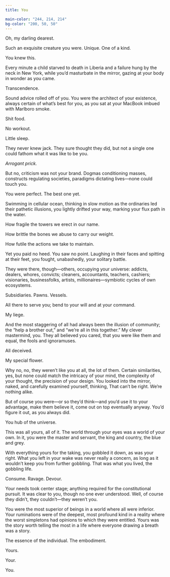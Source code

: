 ```yaml
---
title: You

main-color: "244, 214, 214"
bg-color: "200, 50, 50"
---
```

 
Oh, my darling dearest.
 
Such an exquisite creature you were. Unique. One of a kind.
 
You knew this.
 
Every minute a child starved to death in Liberia and a failure hung by the neck in New York, while you’d masturbate in the mirror, gazing at your body in wonder as you came.
 
Transcendence.
 
Sound advice rolled off of you. You were the architect of your existence, always certain of what’s best for you, as you sat at your MacBook imbued with Marlboro smoke.
 
Shit food.
 
No workout.
 
Little sleep.
 
They never knew jack. They sure thought they did, but not a single one could fathom what it was like to be you.
 
_Arrogant prick._
 
But no, criticism was not your brand. Dogmas conditioning masses, constructs regulating societies, paradigms dictating lives—none could touch you.
 
You were perfect. The best one yet.
 
Swimming in cellular ocean, thinking in slow motion as the ordinaries led their pathetic illusions, you lightly drifted your way, marking your flux path in the water.
 
How fragile the towers we erect in our name.
 
How brittle the bones we abuse to carry our weight.
 
How futile the actions we take to maintain.
 
Yet you paid no heed. You saw no point. Laughing in their faces and spitting at their feet, you fought, unabashedly, your solitary battle.
 
They were there, though—others, occupying your universe: addicts, dealers, whores, convicts; cleaners, accountants, teachers, cashiers; visionaries, businessfolks, artists, millionaires—symbiotic cycles of own ecosystems.
 
Subsidiaries. Pawns. Vessels.
 
All there to serve you; bend to your will and at your command.
 
My liege.
 
And the most staggering of all had always been the illusion of community; the “help a brother out,” and “we’re all in this together.” My clever mastermind, you. They all believed you cared, that you were like them and equal, the fools and ignoramuses.
 
All deceived.
 
My special flower.
 
Why no, no, they weren’t like you at all, the lot of them. Certain similarities, yes, but none could match the intricacy of your mind, the complexity of your thought, the precision of your design. You looked into the mirror, naked, and carefully examined yourself, thinking, That can’t be right. We’re nothing alike.
 
But of course you were—or so they’d think—and you’d use it to your advantage, make them believe it, come out on top eventually anyway. You’d figure it out, as you always did.
 
You hub of the universe.
 
This was all yours, all of it. The world through your eyes was a world of your own. In it, you were the master and servant, the king and country, the blue and grey.
 
With everything yours for the taking, you gobbled it down, as was your right. What you left in your wake was never really a concern, as long as it wouldn’t keep you from further gobbling. That was what you lived, the gobbling life.
 
Consume. Ravage. Devour.
 
Your needs took center stage; anything required for the constitutional pursuit. It was clear to you, though no one ever understood. Well, of course they didn’t, they couldn’t—they weren’t you.
 
You were the most superior of beings in a world where all were inferior. Your ruminations were of the deepest, most profound kind in a reality where the worst simpletons had opinions to which they were entitled. Yours was the story worth telling the most in a life where everyone drawing a breath was a story.
 
The essence of the individual. The embodiment.
 
Yours.
 
Your.
 
You.